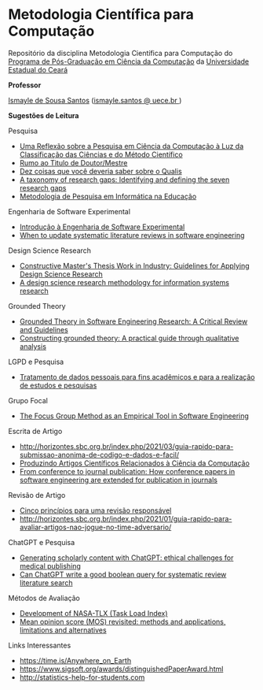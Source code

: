 # Metodologia Científica para Computação

Repositório da disciplina Metodologia Científica para Computação do <a href = "https://www.uece.br/ppgcc/">Programa de Pós-Graduação em Ciência da Computação</a> da <a href = "https://www.uece.br/">Universidade Estadual do Ceará </a>

<strong>Professor</strong>
<p><a href="https://sites.google.com/site/ismaylesantos/">Ismayle de Sousa Santos</a>  (<a href = "mailto: ismayle.santos@uece.br">ismayle.santos @ uece.br </a>)</p>


<strong> Sugestões de Leitura</strong></p>
<p>Pesquisa</p>
<ul> 
<li><span class="fontstyle0"><a href= "https://www.researchgate.net/publication/216546082_Uma_Reflexao_sobre_a_Pesquisa_em_Ciencia_da_Computacao_a_Luz_da_Classificacao_das_Ciencias_e_do_Metodo_Cientifico">Uma Reflexão sobre a Pesquisa em Ciência da Computação à Luz da Classificação das Ciências e do Método Científico</a></span></li>
<li><span class="fontstyle0"><a href= "https://www.researchgate.net/publication/220162257_Rumo_ao_Titulo_de_DoutorMestre">Rumo ao Tìtulo de Doutor/Mestre</a></span></li>
<li><span class="fontstyle0"><a href="http://ojs.rbpg.capes.gov.br/index.php/rbpg/article/view/947">Dez coisas que você deveria saber sobre o Qualis</a></span></li> 
<li><span class="fontstyle0"><a href="https://www.researchgate.net/publication/319244623_ARTICLE_Research_Methods_and_Strategies_Workshop_A_Taxonomy_of_Research_Gaps_Identifying_and_Defining_the_Seven_Research_Gaps">A taxonomy of research gaps: Identifying and defining the seven research gaps</a></span></li>  
<li><span class="fontstyle0"><a href= "https://metodologia.ceie-br.org/">Metodologia de Pesquisa em Informática na Educação</a></span></li>
</ul>

<p>Engenharia de Software Experimental</p>
<ul>
<li><span class="fontstyle0"><a href= "http://www.inf.puc-rio.br/~inf2007/docs/artigos/RT-Introdu%C3%A7%C3%A3o%20a%20ESE.pdf">Introdução à Engenharia de Software Experimental</a></span></li>
<li><span class="fontstyle0"><a href= "https://www.sciencedirect.com/science/article/abs/pii/S0164121220300856">When to update systematic literature reviews in software engineering</a></span></li>
</ul>  

<p>Design Science Research</p>
<ul>
<li><span class="fontstyle0"><a href="https://ieeexplore.ieee.org/abstract/document/9402189">Constructive Master's Thesis Work in Industry: Guidelines for Applying Design Science Research</a></span></li>
<li><span class="fontstyle0"><a href="https://doi.org/10.2753/MIS0742-1222240302">A design science research methodology for information systems research</a></span></li>
</ul>  

<p>Grounded Theory</p>
<ul>
<li><span class="fontstyle0"><a href="https://dl.acm.org/doi/pdf/10.1145/2884781.2884833">Grounded Theory in Software Engineering Research: A Critical Review and Guidelines </a></span></li>
 <li><span class="fontstyle0"><a href="#">Constructing grounded theory: A practical guide through qualitative analysis </a></span></li>
</ul>  

<p>LGPD e Pesquisa</p>
<ul>
<li><span class="fontstyle0"><a href="https://www.gov.br/anpd/pt-br/documentos-e-publicacoes/documentos-de-publicacoes/web-guia-anpd-tratamento-de-dados-para-fins-academicos.pdf">Tratamento de dados pessoais para fins acadêmicos e para a realização de estudos e pesquisas</a></span></li>
</ul> 

<p>Grupo Focal</p>
<ul>
<li><span class="fontstyle0"><a href="https://www.researchgate.net/publication/226241016_The_Focus_Group_Method_as_an_Empirical_Tool_in_Software_Engineering">The Focus Group Method as an Empirical Tool in Software Engineering</a></span></li>
</ul> 

<p>Escrita de Artigo</p>
<ul>
<li><span class="fontstyle0"><a href="http://horizontes.sbc.org.br/index.php/2021/03/guia-rapido-para-submissao-anonima-de-codigo-e-dados-e-facil/">  http://horizontes.sbc.org.br/index.php/2021/03/guia-rapido-para-submissao-anonima-de-codigo-e-dados-e-facil/</a></span></li>   
 <li><span class="fontstyle0"><a href="https://www.researchgate.net/publication/324492713_Produzindo_Artigos_Cientificos_Relacionados_a_Ciencia_da_Computacao"> Produzindo Artigos Científicos Relacionados à Ciência da Computação</a></span></li>
 <li><span class="fontstyle0"><a href="https://dl.acm.org/doi/10.5555/1348663.1348680">From conference to journal publication: How conference papers in software engineering are extended for publication in journals</a></span></li>  
</ul> 

<p>Revisão de Artigo</p>
<ul>
<li><span class="fontstyle0"><a href="http://horizontes.sbc.org.br/index.php/2021/10/cinco-principios-para-uma-revisao-responsavel/">Cinco princípios para uma revisão responsável</a></span></li>
<li><span class="fontstyle0"><a href="http://horizontes.sbc.org.br/index.php/2021/01/guia-rapido-para-avaliar-artigos-nao-jogue-no-time-adversario/">http://horizontes.sbc.org.br/index.php/2021/01/guia-rapido-para-avaliar-artigos-nao-jogue-no-time-adversario/</a></span></li>  
</ul>  

<p>ChatGPT e Pesquisa</p>
<ul>
<li><span class="fontstyle0"><a href="https://www.thelancet.com/journals/landig/article/PIIS2589-7500(23)00019-5/fulltext">Generating scholarly content with ChatGPT: ethical challenges for medical publishing</a></span></li>
<li><span class="fontstyle0"><a href="https://arxiv.org/abs/2302.03495">Can ChatGPT write a good boolean query for systematic review literature search</a></span></li>
</ul>  

<p>Métodos de Avaliação</p>
<ul>
<li><span class="fontstyle0"><a href="http://ia600503.us.archive.org/29/items/nasa_techdoc_20000004342/20000004342.pdf">Development of NASA-TLX (Task Load Index)</a></span></li>
 <li><span class="fontstyle0"><a href="https://link.springer.com/article/10.1007/s00530-014-0446-1">Mean opinion score (MOS) revisited: methods and applications, limitations and alternatives</a></span></li>
</ul>  

<p>Links Interessantes</p>
<ul> 
<li><span class="fontstyle0"><a href="https://time.is/Anywhere_on_Earth">https://time.is/Anywhere_on_Earth</a></span></li>
<li><span class="fontstyle0"><a href="https://www.sigsoft.org/awards/distinguishedPaperAward.html">https://www.sigsoft.org/awards/distinguishedPaperAward.html</a></span></li>
<li><span class="fontstyle0"><a href="http://statistics-help-for-students.com">http://statistics-help-for-students.com</a></span></li>
</ul>

